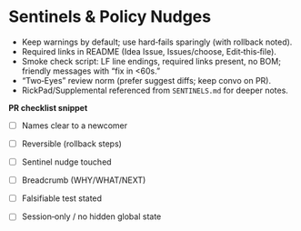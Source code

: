 <!-- status: stub; target: 150+ words -->
<!-- status: stub; target: 150+ words -->
<!-- status: stub; target: 150+ words -->
<!-- status: stub; target: 150+ words -->
# Sentinels & Policy Nudges

- Keep warnings by default; use hard‑fails sparingly (with rollback noted).
- Required links in README (Idea Issue, Issues/choose, Edit‑this‑file).
- Smoke check script: LF line endings, required links present, no BOM; friendly messages with “fix in <60s.”
- “Two‑Eyes” review norm (prefer suggest diffs; keep convo on PR).
- RickPad/Supplemental referenced from `SENTINELS.md` for deeper notes.

**PR checklist snippet**
- [ ] Names clear to a newcomer
- [ ] Reversible (rollback steps)
- [ ] Sentinel nudge touched
- [ ] Breadcrumb (WHY/WHAT/NEXT)
- [ ] Falsifiable test stated
- [ ] Session‑only / no hidden global state





